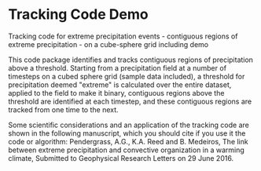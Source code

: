 # Tracking Code Demo
Tracking code for extreme precipitation events - contiguous regions of extreme precipitation - on a cube-sphere grid including demo




This code package identifies and tracks contiguous regions of precipitation above a threshold. 
Starting from a precipitation field at a number of timesteps on a cubed sphere grid (sample data included), 
a threshold for precipitation deemed "extreme" is calculated over the entire dataset,
applied to the field to make it binary, contiguous regions above the threshold are identified at each timestep, 
and these contiguous regions are tracked from one time to the next. 
 
Some scientific considerations and an application of the tracking code are shown in the following manuscript, which
you should cite if you use it the code or algorithm: 
Pendergrass, A.G., K.A. Reed and B. Medeiros, The link between extreme precipitation and convective organization in a warming climate, Submitted to Geophysical Research Letters on 29 June 2016. 
